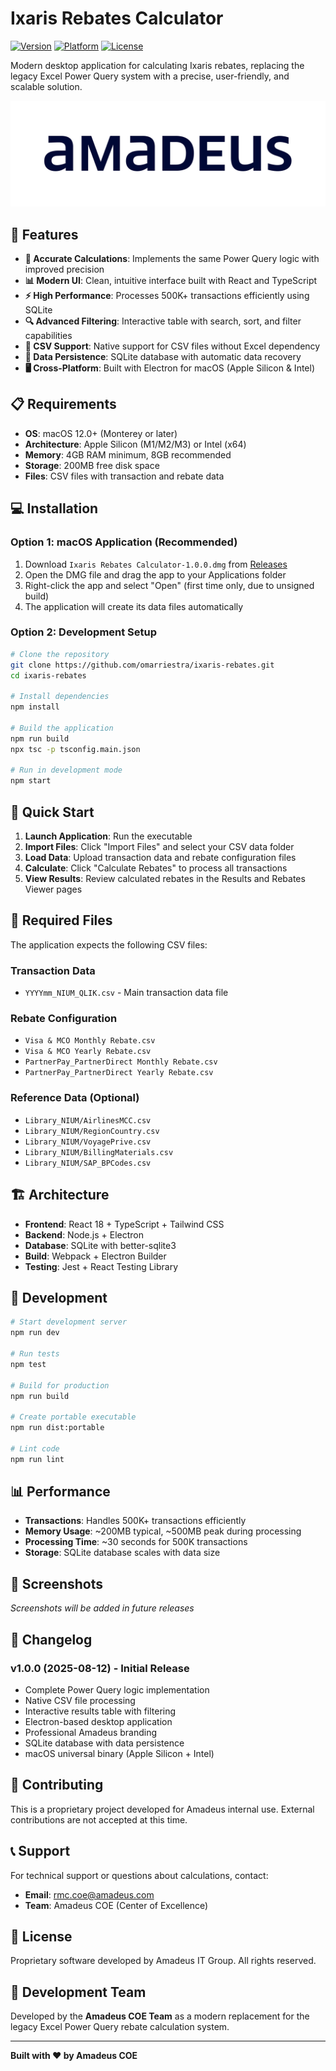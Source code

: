 # Ixaris Rebates Calculator

[![Version](https://img.shields.io/badge/version-1.0.0-blue.svg)](https://github.com/omarriestra/ixaris-rebates/releases)
[![Platform](https://img.shields.io/badge/platform-macOS%2012%2B-lightgrey.svg)](#installation)
[![License](https://img.shields.io/badge/license-Proprietary-red.svg)](#license)

Modern desktop application for calculating Ixaris rebates, replacing the legacy Excel Power Query system with a precise, user-friendly, and scalable solution.

![Amadeus Logo](assets/amadeus-logo-dark.png)

## 🚀 Features

- **🎯 Accurate Calculations**: Implements the same Power Query logic with improved precision
- **📊 Modern UI**: Clean, intuitive interface built with React and TypeScript
- **⚡ High Performance**: Processes 500K+ transactions efficiently using SQLite
- **🔍 Advanced Filtering**: Interactive table with search, sort, and filter capabilities
- **📁 CSV Support**: Native support for CSV files without Excel dependency
- **💾 Data Persistence**: SQLite database with automatic data recovery
- **🖥️ Cross-Platform**: Built with Electron for macOS (Apple Silicon & Intel)

## 📋 Requirements

- **OS**: macOS 12.0+ (Monterey or later)
- **Architecture**: Apple Silicon (M1/M2/M3) or Intel (x64)
- **Memory**: 4GB RAM minimum, 8GB recommended
- **Storage**: 200MB free disk space
- **Files**: CSV files with transaction and rebate data

## 💻 Installation

### Option 1: macOS Application (Recommended)
1. Download `Ixaris Rebates Calculator-1.0.0.dmg` from [Releases](https://github.com/omarriestra/ixaris-rebates/releases)
2. Open the DMG file and drag the app to your Applications folder
3. Right-click the app and select "Open" (first time only, due to unsigned build)
4. The application will create its data files automatically

### Option 2: Development Setup
```bash
# Clone the repository
git clone https://github.com/omarriestra/ixaris-rebates.git
cd ixaris-rebates

# Install dependencies
npm install

# Build the application
npm run build
npx tsc -p tsconfig.main.json

# Run in development mode
npm start
```

## 🎯 Quick Start

1. **Launch Application**: Run the executable
2. **Import Files**: Click "Import Files" and select your CSV data folder
3. **Load Data**: Upload transaction data and rebate configuration files
4. **Calculate**: Click "Calculate Rebates" to process all transactions
5. **View Results**: Review calculated rebates in the Results and Rebates Viewer pages

## 📁 Required Files

The application expects the following CSV files:

### Transaction Data
- `YYYYmm_NIUM_QLIK.csv` - Main transaction data file

### Rebate Configuration
- `Visa & MCO Monthly Rebate.csv`
- `Visa & MCO Yearly Rebate.csv` 
- `PartnerPay_PartnerDirect Monthly Rebate.csv`
- `PartnerPay_PartnerDirect Yearly Rebate.csv`

### Reference Data (Optional)
- `Library_NIUM/AirlinesMCC.csv`
- `Library_NIUM/RegionCountry.csv`
- `Library_NIUM/VoyagePrive.csv`
- `Library_NIUM/BillingMaterials.csv`
- `Library_NIUM/SAP_BPCodes.csv`

## 🏗️ Architecture

- **Frontend**: React 18 + TypeScript + Tailwind CSS
- **Backend**: Node.js + Electron
- **Database**: SQLite with better-sqlite3
- **Build**: Webpack + Electron Builder
- **Testing**: Jest + React Testing Library

## 🔧 Development

```bash
# Start development server
npm run dev

# Run tests
npm test

# Build for production
npm run build

# Create portable executable
npm run dist:portable

# Lint code
npm run lint
```

## 📊 Performance

- **Transactions**: Handles 500K+ transactions efficiently
- **Memory Usage**: ~200MB typical, ~500MB peak during processing
- **Processing Time**: ~30 seconds for 500K transactions
- **Storage**: SQLite database scales with data size

## 🎨 Screenshots

*Screenshots will be added in future releases*

## 🔄 Changelog

### v1.0.0 (2025-08-12) - Initial Release
- Complete Power Query logic implementation
- Native CSV file processing
- Interactive results table with filtering
- Electron-based desktop application
- Professional Amadeus branding
- SQLite database with data persistence
- macOS universal binary (Apple Silicon + Intel)

## 🤝 Contributing

This is a proprietary project developed for Amadeus internal use. External contributions are not accepted at this time.

## 📞 Support

For technical support or questions about calculations, contact:
- **Email**: [rmc.coe@amadeus.com](mailto:rmc.coe@amadeus.com)
- **Team**: Amadeus COE (Center of Excellence)

## 📄 License

Proprietary software developed by Amadeus IT Group. All rights reserved.

## 🏢 Development Team

Developed by the **Amadeus COE Team** as a modern replacement for the legacy Excel Power Query rebate calculation system.

---

**Built with ❤️ by Amadeus COE**